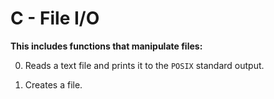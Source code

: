 # C - File I/O
**This includes functions that manipulate files:**

0. Reads a text file and prints it to the `POSIX` standard output.

1. Creates a file.
